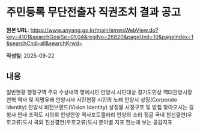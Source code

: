 # 주민등록 무단전출자 직권조치 결과 공고

**원본 URL**: https://www.anyang.go.kr/main/emwsWebView.do?key=4101&searchGosiSe=01,04&regiNo=26820&pageUnit=10&pageIndex=1&searchCnd=all&searchKrwd=

**작성일**: 2025-09-22

## 내용

일반현황
행정구역
주요 수상내역
명예시민
안양시 시민대상
경기도민상
역대안양시장
연혁
역사 및 지명유래
안양시사
시민헌장
시민의 노래
안양시 상징(Corporate Identity)
안양시 비전브랜드(Vision Identity)
상징물
시정구호 및 방침
찾아오시는 길
청사 안내
조직도
시의회
안녕안양
역사포토갤러리
안양의 소리 징글
국내 친선결연(우호교류)도시
국외 친선결연(우호교류)도시
분야별 지표
한눈에 보는 공감지표
